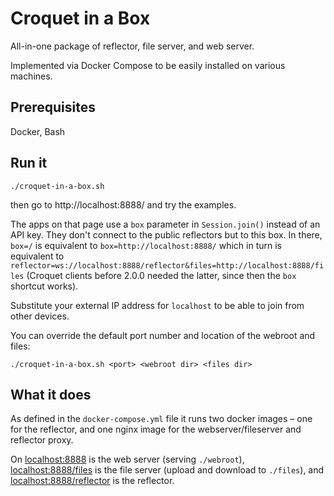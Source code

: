 # Croquet in a Box

All-in-one package of reflector, file server, and web server.

Implemented via Docker Compose to be easily installed on various machines.

## Prerequisites

Docker, Bash

## Run it

    ./croquet-in-a-box.sh

then go to http://localhost:8888/ and try the examples.

The apps on that page use a `box` parameter in `Session.join()` instead of an API key. They don't connect to the public reflectors but to this box. In there, `box=/` is equivalent to `box=http://localhost:8888/` which in turn is equivalent to  `reflector=ws://localhost:8888/reflector&files=http://localhost:8888/files` (Croquet clients before 2.0.0 needed the latter, since then the `box` shortcut works).

Substitute your external IP address for `localhost` to be able to join from other devices.

You can override the default port number and location of the webroot and files:

    ./croquet-in-a-box.sh <port> <webroot dir> <files dir>

## What it does

As defined in the `docker-compose.yml` file it runs two docker images – one for the reflector, and one nginx image for the webserver/fileserver and reflector proxy.

On [localhost:8888](http://localhost:8888/) is the web server (serving `./webroot`),
[localhost:8888/files](http://localhost:8888/files/) is the file server (upload and download to `./files`), and [localhost:8888/reflector](http://localhost:8888/reflector) is the reflector.
